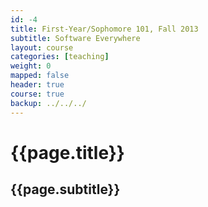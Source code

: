 ```yaml
---
id: -4
title: First-Year/Sophomore 101, Fall 2013
subtitle: Software Everywhere
layout: course 
categories: [teaching]
weight: 0
mapped: false
header: true
course: true
backup: ../../../
---
```


# {{page.title}}

## {{page.subtitle}}
